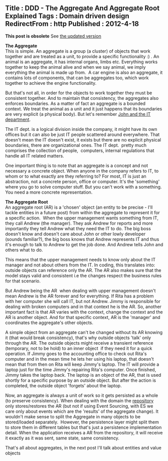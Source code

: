 Title : DDD - The Aggregate And Aggregate Root Explained
Tags : Domain driven design
RedirectFrom : http
Published : 2012-4-18
---

**This post is obsolete** See [the updated version](http://blog.sapiensworks.com/post/2016/07/14/DDD-Aggregate-Decoded-1) 

**The Aggregate**  
This is simple. An aggregate is a group (a cluster) of objects that work together and are treated as a unit, to provide a specific functionality :) . An animal is an aggregate, it has internal organs, limbs etc. Everything works together to keep the animal alive and when we say animal, we imply everything the animal is made up from.  A car engine is also an aggregate, it contains lots of components, that can be aggregates too, which work together to achieve the engine functionality.

 But that's not all, in order for the objects to work together they must be consistent together. And to maintain that consistency, the aggregates also enforces boundaries. As a matter of fact an aggregate is a bounded context. We treat the animal as a unit and it just happens that its boundaries are very explicit (a physical body). But let's remember [John and the IT department](http://www.sapiensworks.com/blog/post/2012/04/17/DDD-The-Bounded-Context-Explained.aspx).

 The IT dept. is a logical division inside the company, it might have its own offices but it can also be just IT people scattered around everywhere. That doesn't mean the IT doesn't exist, it exists but there are no explicit physical boundaries, there are organizational ones. The IT dept.  pretty much comprises the collection of people,  computers, internal regulations that handle all IT related matters. 

 One important thing is to note that an aggregate is a concept and not necessary a concrete object. When anyone in the company refers to IT, to whom or to what exactly are they referring to? For most, IT is just an abstraction, not a concrete person, office or computer. It's the 'something' where you go to solve computer stuff. But you can't work with a something. You need a more concrete representation.

 **The Aggregate Root**  
An aggregate root (AR) is a 'chosen' object (an entity to be precise - I'll tackle entities in a future post) from within the aggregate to represent it for a specific action.  When the upper management wants something from IT, they call Andrew (the manager). They ask Andrew for reports and more importantly they tell Andrew what they need the IT to do. The big boss doesn't know and doesn't care about John or other lowly developer (sounds familiar?), the big boss knows that Andrew represents IT and thus it's enough to talk to Andrew to get the job done. And Andrew tells John and others what to do.

 This means that the upper management needs to know only about the IT manager and not about others from the IT. In coding, this translates into: outside objects can reference only the AR. The AR also makes sure that the model stays valid and consistent i.e the changes respect the business rules for that scenario.

 But Andrew being the AR  when dealing with upper management doesn't mean Andrew is the AR forever and for everything. If Rita has a problem with her computer she will call IT, but not Andrew. Jimmy is responsible for dealing with broken computers and in that context he is the AR. So, another important fact is that AR varies with the context, change the context and the AR is another object. And for that specific context, AR is the 'manager' and coordinates the aggregate's other objects.

 A simple object from an aggregate can't be changed without its AR knowing it (that would break consistency), that's why outside objects 'talk' only through the AR. The outside objects might receive a transient reference (temporary, not to be hold) to an inner object  if they need it for a quick operation. If Jimmy goes to the accounting office to check out Rita's computer and in the mean time he lets her using his laptop, that doesn't mean that from then on Rita will keep Jimmy's laptop. The IT will provide a laptop just for the time Jimmy's repairing Rita's computer. Once finished, Jimmy takes the laptop back. The laptop is an object of the AR, that is used shortly for a specific purpose by an outside object. But after the action is completed, the outside object 'forgets' about the laptop.

 Now, an aggregate is always a unit of work so it gets persisted as a whole (to preserve consistency). When dealing with the domain the [repository](http://www.sapiensworks.com/blog/post/2012/02/22/The-Repository-Pattern-Explained.aspx) only stores/restores the AR (but not if using Event Sourcing, with ES we care only about events which are the 'results' of the aggregate change). It wouldn't make sense to split the Aggregate in many objects to be stored/loaded separately.  However, the persistence layer might split them to store them in different tables but that's just a persistence implementation detail. When the application receives a AR from the repository, it will receive it exactly as it was sent, same state, same consistency.

 That's all about aggregates, in the next post I'll talk about entities and value objects